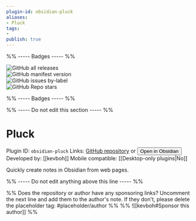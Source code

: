 ```yaml
---
plugin-id: obsidian-pluck
aliases:
- Pluck
tags: 
- 
publish: true
---
```


%% ----- Badges ----- %%

![GitHub all releases](https://img.shields.io/github/downloads/kevboh/obsidian-pluck/total?color=573E7A&logo=github&style=for-the-badge)   
![GitHub manifest version](https://img.shields.io/github/manifest-json/v/kevboh/obsidian-pluck?color=573E7A&logo=github&style=for-the-badge)   
![GitHub issues by-label](https://img.shields.io/github/issues/kevboh/obsidian-pluck/help%20wanted?color=573E7A&logo=github&style=for-the-badge)   
![GitHub Repo stars](https://img.shields.io/github/stars/kevboh/obsidian-pluck?color=573E7A&logo=github&style=for-the-badge)

%% ----- Badges ----- %%

%% ----- Do not edit this section ----- %%

# Pluck

Plugin ID: `obsidian-pluck`
Links: [GitHub repository](https://github.com/kevboh/obsidian-pluck) or [<button id=HH>Open in Obsidian</button>](obsidian://goto-plugin?id=obsidian-pluck)
Developed by: [[kevboh]]
Mobile compatible: [[Desktop-only plugins|No]]

Quickly create notes in Obsidian from web pages.

%% ----- Do not edit anything above this line ----- %% 

%% Does the repository or author have any sponsoring links? Uncomment the next line and add them to the author's note. If they don't, please delete the placeholder tag: #placeholder/author %%
%% ![[kevboh#Sponsor this author]] %%
